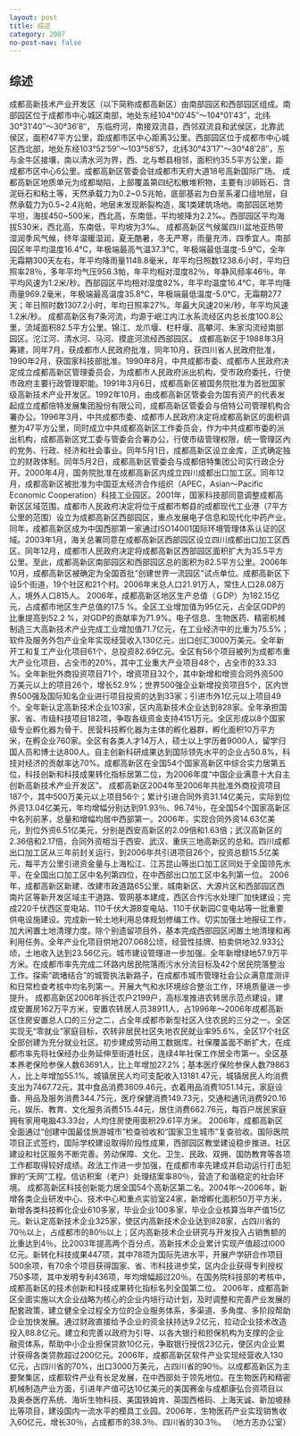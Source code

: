```yaml
---
layout: post
title: 综述
category: 2007
no-post-nav: false
---
```


## 综述

成都高新技术产业开发区（以下简称成都高新区）由南部园区和西部园区组成。南部园区位于成都市中心城区南部，地处东经104°00′45″～104°01′43″，北纬30°31′40″～30°36′8″， 东临府河，南接双流县，西邻双流县和武侯区，北靠武侯区，面积47平方公里，距成都市区中心距离3公里。西部园区位于成都市中心城区西北部，地处东经103°52′59″～103°58′57，北纬30°43′17″～30°48′28″，东与金牛区接壤，南以清水河为界，西、北与郫县相邻，面积约35.5平方公里，距成都市区中心6公里。成都高新区管委会驻成都市天府大道18号高新国际广场。
成都高新区地质单元为成都坳陷，上部覆盖第四纪松散堆积物，主要有沙卵砾石、含泥砾石和粘土等，天然承载力为0.2~0.5兆帕，底部基岩为白垩系灌口组地层，自然承载力为0.5~2.4兆帕，地层未发现断裂构造，属1类建筑场地。南部园区地势平坦，海拔450~500米，西北高，东南低，平均坡降为2.2‰。西部园区平均海拔530米，西北高，东南低，平均坡为3‰。
成都高新区气候属四川盆地亚热带湿润季风气候，终年温暖湿润，夏无酷暑，冬无严寒，雨量充沛，四季宜人。南部园区年平均温度16.4℃，年极端最高气温37.3℃，年极端最低温度-5.9℃，全年无霜期300天左右，年平均降雨量1148.8毫米，年平均日照数1238.6小时，平均日照率28％，多年平均气压956.3帕，年平均相对湿度82％，年静风频率46％，年平均风速为1.2米/秒。西部园区平均相对湿度82%，年平均温度16.4℃，年平均降雨量969.2毫米，年极端最高温度35.8℃，年极端最低温度-5.0℃，无霜期277天；年日照时数1307.2小时，年均日照率27%。年最大风速20米/秒，年平均风速1.2米/秒。
成都高新区有7条河流，均源于岷江内江水系流经区内总长度100.8公里，流域面积82.5平方公里。锦江、龙爪堰、栏杆堰、高攀河、朱家沟流经南部园区。沱江河、清水河、马河、摸底河流经西部园区。
成都高新区于1988年3月筹建，同年7月，获成都市人民政府批准，同年10月，获四川省人民政府批准，1990年2月，获国家科技部批准。1990年8月，中共成都市委、成都市人民政府决定成立成都高新区管理委员会，为成都市人民政府派出机构，受市政府委托，行使市政府主要行政管理职能。1991年3月6日，成都高新区被国务院批准为首批国家级高新技术产业开发区。1992年10月，由成都高新区管委会为国有资产的代表发起成立成都倍特发展集团股份有限公司，成都高新区管委会与倍特公司管理机构合署办公。1996年3月，中共成都市委、成都市人民政府决定将成都高新区的面积调整为47平方公里，同时成立中共成都高新区工作委员会，作为中共成都市委的派出机构，成都高新区党工委与管委会合署办公，行使市级管理权限，统一管理区內的党务、行政、经济和社会事业。同年5月1日，成都高新区设立金库，正式确定独立的财政体制。同年5月2日，成都高新区管委会与成都倍特集团公司实行政企分开。2000年4月，国务院批准在成都高新区内成立四川成都出口加工区。同年12月，成都高新区被批准为中国亚太经济合作组织（APEC，Asian～Pacific Economic Cooperation）科技工业园区。2001年，国家科技部同意调整成都高新区区域范围，成都市人民政府决定将位于成都市郫县的成都现代工业港（7平方公里的范围）设立为成都高新区西部园区，重点发展电子信息和现代化中药产业。同年，成都高新区成为中国西部第一家通过ISO14001国际环境管理体系认证的区域。2003年1月，海关总署同意在成都高新区西部园区设立四川成都出口加工区西区。同年12月，成都市人民政府决定将成都高新区西部园区面积扩大为35.5平方公里。至此，成都高新区南部园区和西部园区总的面积为82.5平方公里。2006年10月，成都高新区被确定为全国首批“创建世界一流园区”试点单位。成都高新区下设5个街道，19个社区和21个村。2006年末总人口21.91万人，常住人口28.08万人，境外人口815人。
2006年，成都高新区地区生产总值（ＧDP）为182.15亿元，占成都市地区生产总值的17.5 %。全区工业增加值为95亿元，占全区GDP的比重提高到52.2 %，对GDP的贡献率为71.9%。电子信息、生物医药、精密机械制造三大高新技术产业完成工业增加值71.7亿元，在工业经济中的比重为75.5%；软件及服务外包产业全年实现经营收入130亿元，出口创汇3000万美元。全年新开工和复工产业化项目61个，总投资82.69亿元。全区有56个项目被列为成都市重大产业化项目，占全市的20%，其中工业重大产业项目48个，占全市的33.33 %。全年新批外商投资项目71个，增资项目32个，其中新增和增资合同外资500万美元以上的项目26个，增长52.9%；世界500强企业新增投资项目5个，区内世界500强及国际知名企业进行项目投资的达到33家；引进市外1亿元以上项目49个。全年新认定高新技术企业103家，区内高新技术企业达到828家。全年承担国家、省、市级科技项目182项，争取各级资金支持4151万元。全区形成以8个国家级专业孵化器为骨干、民营科技孵化器为主体的孵化器群，孵化面积10万平方米，在孵企业760家。全区有各类人才14万人，硕士以上学历者9000人，留学归国人员和博士达800人。自主创新科研成果达到国际领先水平的企业占50.8%，科技对经济的贡献率达70%。成都高新区在全国54个国家高新区中综合实力居第五位，科技创新和科技成果转化指标居第二位，为2006年度“中国企业满意十大自主创新高新技术产业开发区”。
成都高新区2004年至2006年共批准外商投资项目187个，其中500万美元以上项目56个；累计引进合同外资31.14亿美元，实际到位外资13.04亿美元，年均增幅分别达到91.93％、96.74％，在全国54个国家高新区中名列前茅，总量和增幅均居中西部第一。2006年，实现合同外资14.63亿美元，到位外资6.51亿美元，分别是西安高新区的2.09倍和1.63倍；武汉高新区的2.36倍和2.17倍，合同外资相当于西安、武汉、重庆三地高新区的总和。四川成都出口加工区从三年前封关运行，到2006年共引进项目26个，投资总额15.5亿美元，每平方公里引进资金量与上海松江、江苏昆山等出口加工区同处于全国领先水平，在全国出口加工区中名列第四位，在中西部出口加工区中名列第一位。
2006年，成都高新区新建、改建市政道路65公里，城南新区、大源片区和西部园区西南片区等新开发区域主干道路、管网基本建成，西区合作污水处理厂加快建设；完成220千伏西区变电站、110千伏大源B变电站、110千伏新园C变电站等一批重要供电设施建设。完成新一轮土地利用总体规划修编工作。切实加强土地报征工作，加大闲置土地清理力度。除个别遗留项目外，基本完成西部园区闲置土地清理和再利用任务。全年产业化项目供地207.068公顷，经营性挂牌、拍卖供地32.933公顷，土地收入达到23.56亿元。城市建设管理进一步加强。全年新增绿地57.9万平方米。在成都市率先完成二环路内居民院落雨污水分流目标及42个居民院落整治工作。探索“疏堵结合”的城管执法新路子，在成都市城市管理社会公众满意度测评和日常检查考核中均名列第一。开展大气和水环境综合整治工作，环境质量进一步提升。
成都高新区2006年拆迁农户2199户，高标准推进农转居示范点建设。建成安置房162万平方米，安置农转居人员38911人，占1996年～2006年成都高新区住房安置总人口的三分之二，占全年成都市新型社区入住农民的三分之一。全区实现无“零就业”家庭目标，农转非居民社区失地农民就业率95.6%，全区17个社区全部创建为充分就业社区。初步建成劳动用工数据库。社保覆盖面不断扩大，在成都市率先将社保经办业务延伸至街道社区，连续4年社保工作居全市第一。全区基本养老保险参保人数63691人，比上年增加27.2%；基本医疗保险参保人数79863人，比上年增加55.1%。城镇居民人均可支配收入13181.47元，城镇居民人均消费支出为7467.72元，其中食品消费3609.46元，衣着用品消费1051.14元，家庭设备、用品及服务消费344.75元，医疗保健消费149.73元，交通和通讯消费920.16元，娱乐、教育、文化服务消费515.44元，居住消费662.76元，每百户居民家庭拥有家用电脑43.33台，人均住房使用面积29.61平方米。
2006年，成都高新区全面通过“创建中国最佳旅游城市”检查验收和“国家卫生城市”复查验收。国际医院项目正式签约，国际学校建设取得阶段性成果，西部园区教堂建设稳步推进。社区建设和社区服务不断完善。劳动保障、文化、卫生、民政、双拥、国防教育等各项工作都取得较好成绩。政法工作进一步加强，在成都市率先建成并启动运行打击犯罪的“天网”工程。信访积案（老户）处理结案率80％，营造了和谐稳定的社会环境。
成都高新区科技创新能力居全国54个高新区第二名。2004年～2006年，新增各类企业研发中心、技术中心和重点实验室24家，新增孵化面积50万平方米，新增各类科技孵化企业610多家，毕业企业100多家，毕业企业核算当年产值15亿元。新认定高新技术企业325家，使区内高新技术企业达到828家，占四川省的70％以上，占成都市的80％以上；区内高新技术企业研究与开发投入占销售额的比重达到4％，比2003年提高两个百分点，高新技术企业累计实现产值超过l000亿元。新转化科技成果447项，其中78项为国际先进水平，开展产学研合作项目500余项，有70余个项目获得国家、省、市科技进步奖，区内企业获得专利授权750多项，其中发明专利436项，年均增幅超过20％。在国务院科技部的考核中，成都高新区的技术创新和科技成果转化指标名列全国第二位。
2006年，成都高新区全面实施以大企业战略为核心的企业内培行动计划，及时调整和完善产业发展的配套政策，建立健全全过程全方位的企业服务体系，多渠道、多角度、多阶段帮助企业加快发展。通过财政直接给予企业的资金扶持达9.2亿元，拉动企业技术改造投入88.8亿元。建立和完善以政府为引导、以各大银行和担保机构为支撑的企业融资体系，帮助中小企业担保贷款10亿元，争取银行授信23亿元，使区内企业累计获得各类贷款超过200亿元。2006年，成都高新区软件产业实现经营收入130亿元，占四川省的70%，出口3000万美元，占四川省的90％。以成都高新区为主要聚集区，成都软件产业有长足发展，在中西部处于领先地位。在生物医药和精密机械制造产业方面，引进年产值可达10亿美元的美国赛金与成都康弘合资项目以及奥泰医疗系统、海圻生物科技、美国铁姆肯、英国西格码、上海天诚、新加坡赫比等项目，建设国内一流水平的模具工业园。2006年，生物医药产业实现销售收入60亿元，增长30％，占成都市的38.3％、四川省的30.3％。
（地方志办公室）
